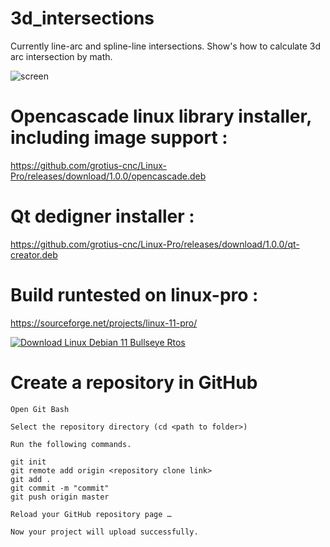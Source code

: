 # 3d_intersections

Currently line-arc and spline-line intersections.
Show's how to calculate 3d arc intersection by math.

![screen](https://user-images.githubusercontent.com/44880102/159904463-2d7fd199-490b-42b1-9535-6f558d9635ac.jpg)

# Opencascade linux library installer, including image support :

https://github.com/grotius-cnc/Linux-Pro/releases/download/1.0.0/opencascade.deb

# Qt dedigner installer :

https://github.com/grotius-cnc/Linux-Pro/releases/download/1.0.0/qt-creator.deb

# Build runtested on linux-pro :

https://sourceforge.net/projects/linux-11-pro/ 

[![Download Linux Debian 11 Bullseye Rtos  ](https://img.shields.io/sourceforge/dt/linux-debian-bullseye-11-rtos.svg)](https://sourceforge.net/projects/linux-debian-bullseye-11-rtos/files/latest/download)


# Create a repository in GitHub

    Open Git Bash

    Select the repository directory (cd <path to folder>)

    Run the following commands.

    git init
    git remote add origin <repository clone link>
    git add .
    git commit -m "commit"
    git push origin master

    Reload your GitHub repository page …

    Now your project will upload successfully.
